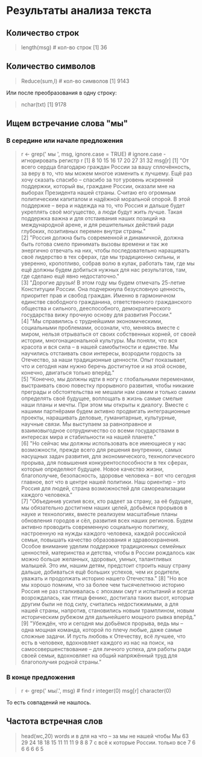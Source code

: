 # Результаты анализа текста
## Количество строк
> length(msg) # кол-во строк
		[1] 36

## Количество символов
> Reduce(sum,l) # кол-во символов
		[1] 9143

Или после преобразования в одну строку:
> nchar(txt)
		[1] 9178

## Ищем встречание слова "мы" 
### В середине или начале предложения
> r <- grep(' мы ', msg, ignore.case = TRUE) # ignore.case - игнорировать регистр
> r
		[1]  8 10 15 16 17 20 27 31 32
> msg[r]
		[1] "От всего сердца благодарю граждан России за вашу сплочённость, за веру в то, что мы можем многое изменить к лучшему. Ещё раз хочу сказать спасибо – спасибо за тот уровень искренней поддержки, который вы, граждане России, оказали мне на выборах Президента нашей страны. Считаю его огромным политическим капиталом и надёжной моральной опорой. В этой поддержке – вера и надежда на то, что Россия и дальше будет укреплять своё могущество, а люди будут жить лучше. Такая поддержка важна и для отстаивания наших позиций на международной арене, и для решительных действий ради глубоких, позитивных перемен внутри страны."                                                                                                                       
		[2] "Россия должна быть современной и динамичной, должна быть готова смело принимать вызовы времени и так же энергично отвечать на них, чтобы последовательно наращивать своё лидерство в тех сферах, где мы традиционно сильны, и уверенно, кропотливо, собрав волю в кулак, работать там, где мы ещё должны будем добиться нужных для нас результатов, там, где сделано ещё явно недостаточно."                                                                                                                                                                                                                                                                                                                                                                 
		[3] "Дорогие друзья! В этом году мы будем отмечать 25-летие Конституции России. Она подчеркнула безусловную ценность, приоритет прав и свобод граждан. Именно в гармоничном единстве свободного гражданина, ответственного гражданского общества и сильного, дееспособного, демократического государства вижу прочную основу для развития России."                                                                                                                                                                                                                                                                                                                                                                                                                
		[4] "Мы справились с труднейшими экономическими, социальными проблемами, осознали, что, меняясь вместе с миром, нельзя отрываться от своих собственных корней, от своей истории, многонациональной культуры. Мы поняли, что вся красота и вся сила – в нашей самобытности и единстве. Мы научились отстаивать свои интересы, возродили гордость за Отечество, за наши традиционные ценности. Опыт показывает, что и сегодня нам нужно беречь достигнутое и на этой основе, конечно, двигаться только вперёд."                                                                                                                                                                                                                                                     
		[5] "Конечно, мы должны идти в ногу с глобальными переменами, выстраивать свою повестку прорывного развития, чтобы никакие преграды и обстоятельства не мешали нам самим и только самим определять своё будущее, воплощать в жизнь самые смелые наши планы и мечты. При этом мы открыты к диалогу. Вместе с нашими партнёрами будем активно продвигать интеграционные проекты, наращивать деловые, гуманитарные, культурные, научные связи. Мы выступаем за равноправное и взаимовыгодное сотрудничество со всеми государствами в интересах мира и стабильности на нашей планете."                                                                                                                                                                                
		[6] "Но сейчас мы должны использовать все имеющиеся у нас возможности, прежде всего для решения внутренних, самых насущных задач развития, для экономического, технологического прорыва, для повышения конкурентоспособности в тех сферах, которые определяют будущее. Новое качество жизни, благополучие, безопасность, здоровье человека – вот что сегодня главное, вот что в центре нашей политики. Наш ориентир – это Россия для людей, страна возможностей для самореализации каждого человека."                                                                                                                                                                                                                                                             
		[7] "Объединив усилия всех, кто радеет за страну, за её будущее, мы обязательно достигнем наших целей, добьёмся прорывов в науке и технологиях, вместе реализуем масштабные планы обновления городов и сёл, развития всех наших регионов. Будем активно проводить современную социальную политику, настроенную на нужды каждого человека, каждой российской семьи, повышать качество образования и здравоохранения. Особое внимание уделим поддержке традиционных семейных ценностей, материнства и детства, чтобы в России рождалось как можно больше желанных, здоровых, умных, талантливых малышей. Это им, нашим детям, предстоит строить нашу страну дальше, добиваться ещё больших успехов, чем их родители, уважать и продолжать историю нашего Отечества."
		[8] "Но все мы хорошо помним, что за более чем тысячелетнюю историю Россия не раз сталкивалась с эпохами смут и испытаний и всегда возрождалась, как птица феникс, достигала таких высот, которые другим были не под силу, считались недостижимыми, а для нашей страны, напротив, становились новым трамплином, новым историческим рубежом для дальнейшего мощного рывка вперёд."                                                                                                                                                                                                                                                                                                                                                                                 
		[9] "Убеждён, что и сегодня мы добьёмся прорыва, ведь мы – одна мощная команда, которой по плечу любые, даже самые сложные задачи. И пусть любовь к Отечеству, всё лучшее, что есть в человеке, вдохновляет каждого из нас на поиск, на самосовершенствование – для личного успеха, для работы ради своей семьи, вдохновляет на общий напряжённый труд для благополучия родной страны."

### В конце предложения 
> r <- grep(' мы/.', msg) # find
> r
		integer(0)
> msg[r]
	character(0)

То есть совпадений не нашлось.

## Частота встречная слов 
> head(wc,20)
words
      и       в     для      на     что       –              за      мы      не   нашей   чтобы      Мы 
     63      29      24      18      18      15      11      11      11       9       8       8       7 
      с     всё       к которые России.  только     все 
      7       6       6       6       6       6       5 

